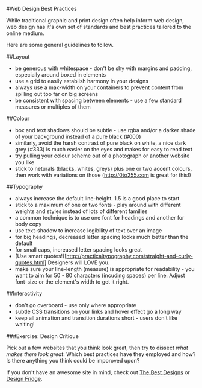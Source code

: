 #Web Design Best Practices

While traditional graphic and print design often help inform web design, web design has it's own set of standards and best practices tailored to the online medium.

Here are some general guidelines to follow. 

##Layout

* be generous with whitespace - don't be shy with margins and padding, especially around boxed in elements
* use a grid to easily establish harmony in your designs
* always use a max-width on your containers to prevent content from spilling out too far on big screens
* be consistent with spacing between elements - use a few standard measures or multiples of them

##Colour

* box and text shadows should be subtle - use rgba and/or a darker shade of your background instead of a pure black (#000)
* similarly, avoid the harsh contrast of pure black on white, a nice dark grey (#333) is much easier on the eyes and makes for easy to read text
* try pulling your colour scheme out of a photograph or another website you like
* stick to neturals (blacks, whites, greys) plus one or two accent colours, then work with variations on those (http://0to255.com is great for this!)

##Typography

* always increase the default line-height. 1.5 is a good place to start
* stick to a maximum of one or two fonts - play around with different weights and styles instead of lots of different families
* a common technique is to use one font for headings and another for body copy
* use text-shadow to increase legibility of text over an image
* for big headings, decreased letter spacing looks much better than the default
* for small caps, increased letter spacing looks great
* (Use smart quotes!)[http://practicaltypography.com/straight-and-curly-quotes.html] Designers will LOVE you. 
* make sure your line-length (measure) is appropriate for readability - you want to aim for 50 - 80 characters (incuding spaces) per line.  Adjust font-size or the element's width to get it right.

##Interactivity

* don't go overboard - use only where appropriate
* subtle CSS transitions on your links and hover effect go a long way
* keep all animation and transition durations short - users don’t like waiting!

###Exercise: Design Critique 

Pick out a few websites that you think look great, then try to dissect *what makes them look great*.  Which best practices have they employed and how? Is there anything you think could be imporoved upon?

If you don't have an awesome site in mind, check out [The Best Designs](http://www.thebestdesigns.com/) or [Design Fridge](http://www.designfridge.co.uk/).
